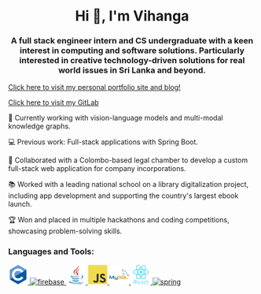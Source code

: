 <h1 align="center">Hi 👋, I'm Vihanga</h1>
<h3 align="center">A full stack engineer intern and CS undergraduate with a keen interest in computing and software solutions. Particularly interested in creative technology-driven solutions for real world issues in Sri Lanka and beyond.</h3>

[Click here to visit my personal portfolio site and blog!](https://vihanga-marasinghe.netlify.app/)

[Click here to visit my GitLab](https://gitlab.com/island-coder)

🚀 Currently working with vision-language models and multi-modal knowledge graphs.

💻 Previous work: Full-stack applications with Spring Boot.

🤝 Collaborated with a Colombo-based legal chamber to develop a custom full-stack web application for company incorporations.

📚 Worked with a leading national school on a library digitalization project, including app development and supporting the country's largest ebook launch.

🏆 Won and placed in multiple hackathons and coding competitions, showcasing problem-solving skills.

<h3 align="left">Languages and Tools:</h3>
<p align="left"> <a href="https://www.cprogramming.com/" target="_blank" rel="noreferrer"> <img src="https://raw.githubusercontent.com/devicons/devicon/master/icons/c/c-original.svg" alt="c" width="40" height="40"/> </a> <a href="https://firebase.google.com/" target="_blank" rel="noreferrer"> <img src="https://www.vectorlogo.zone/logos/firebase/firebase-icon.svg" alt="firebase" width="40" height="40"/> </a> <a href="https://www.java.com" target="_blank" rel="noreferrer"> <img src="https://raw.githubusercontent.com/devicons/devicon/master/icons/java/java-original.svg" alt="java" width="40" height="40"/> </a> <a href="https://developer.mozilla.org/en-US/docs/Web/JavaScript" target="_blank" rel="noreferrer"> <img src="https://raw.githubusercontent.com/devicons/devicon/master/icons/javascript/javascript-original.svg" alt="javascript" width="40" height="40"/> </a> <a href="https://www.mysql.com/" target="_blank" rel="noreferrer"> <img src="https://raw.githubusercontent.com/devicons/devicon/master/icons/mysql/mysql-original-wordmark.svg" alt="mysql" width="40" height="40"/> </a> <a href="https://reactjs.org/" target="_blank" rel="noreferrer"> <img src="https://raw.githubusercontent.com/devicons/devicon/master/icons/react/react-original-wordmark.svg" alt="react" width="40" height="40"/> </a> <a href="https://spring.io/" target="_blank" rel="noreferrer"> <img src="https://www.vectorlogo.zone/logos/springio/springio-icon.svg" alt="spring" width="40" height="40"/> </a> </p>

